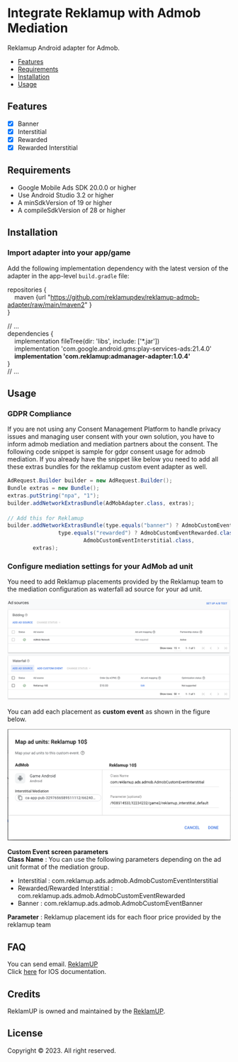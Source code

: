 
# Integrate Reklamup with Admob Mediation

Reklamup Android adapter for Admob.

- [Features](#features)
- [Requirements](#requirements)
- [Installation](#installation)
- [Usage](#usage)

## Features

- [x] Banner
- [x] Interstitial
- [x] Rewarded
- [x] Rewarded Interstitial

## Requirements

- Google Mobile Ads SDK 20.0.0 or higher
- Use Android Studio 3.2 or higher
- A minSdkVersion of 19 or higher
- A compileSdkVersion of 28 or higher

## Installation
### Import adapter into your app/game

Add the following implementation dependency with the latest version of the adapter in the app-level  `build.gradle`  file:

repositories {<br /> 
&nbsp;&nbsp;&nbsp;&nbsp;maven {url "https://github.com/reklamupdev/reklamup-admob-adapter/raw/main/maven2" }<br />
}  
  
// ...<br />
dependencies {<br />
&nbsp;&nbsp;&nbsp;&nbsp;implementation fileTree(dir:  'libs', include:  ['*.jar'])<br />
&nbsp;&nbsp;&nbsp;&nbsp;implementation 'com.google.android.gms:play-services-ads:21.4.0'<br />
&nbsp;&nbsp;&nbsp;&nbsp;**implementation 'com.reklamup:admanager-adapter:1.0.4'**<br /> 
}<br />
// ...

## Usage
### GDPR Compliance<br />
If you are not using any Consent Management Platform to handle privacy issues and managing user consent with your own solution, you have to inform admob mediation and mediation partners about the consent. The following code snippet is sample for gdpr consent usage for admob mediation. If you already have the snippet like below you need to add all these extras bundles for the reklamup custom event adapter as well.
        
```java
AdRequest.Builder builder = new AdRequest.Builder();
Bundle extras = new Bundle();
extras.putString("npa", "1");
builder.addNetworkExtrasBundle(AdMobAdapter.class, extras);

// Add this for Reklamup
builder.addNetworkExtrasBundle(type.equals("banner") ? AdmobCustomEventBanner.class :
                type.equals("rewarded") ? AdmobCustomEventRewarded.class :
                        AdmobCustomEventInterstitial.class,
        extras);

```
### Configure mediation settings for your AdMob ad unit
You need to add Reklamup placements provided by the Reklamup team to the mediation configuration as waterfall ad source for your ad unit.

![enter image description here](https://github.com/reklamupdev/reklamup-admob-adapter/raw/main/assets/waterfall_ad_source.png)

You can add each placement as **custom event**  as shown in the figure below.

![enter image description here](https://github.com/reklamupdev/reklamup-admob-adapter/raw/main/assets/custom_event.png)

**Custom Event screen parameters**<br />
**Class Name** : You can use the following parameters depending on the ad unit format of the mediation group.

* Interstitial : com.reklamup.ads.admob.AdmobCustomEventInterstitial
* Rewarded/Rewarded Interstitial : com.reklamup.ads.admob.AdmobCustomEventRewarded
* Banner : com.reklamup.ads.admob.AdmobCustomEventBanner

**Parameter** : Reklamup placement ids for each floor price provided by the reklamup team

## FAQ

You can send email. [ReklamUP](mailto:dev@reklamup.com?subject=Reklamup%20Admob%20Adapter%20Android)<br/>
Click <a href="https://github.com/reklamupdev/reklamup-admob-adapter.ios">here</a> for IOS documentation.

## Credits

ReklamUP is owned and maintained by the [ReklamUP](http://reklamup.com).

## License

Copyright © 2023. All right reserved.
